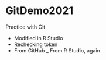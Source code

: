 # GitDemo2021
Practice with Git
- Modified in R Studio
- Rechecking token
- From GitHub
_ From R Studio, again
